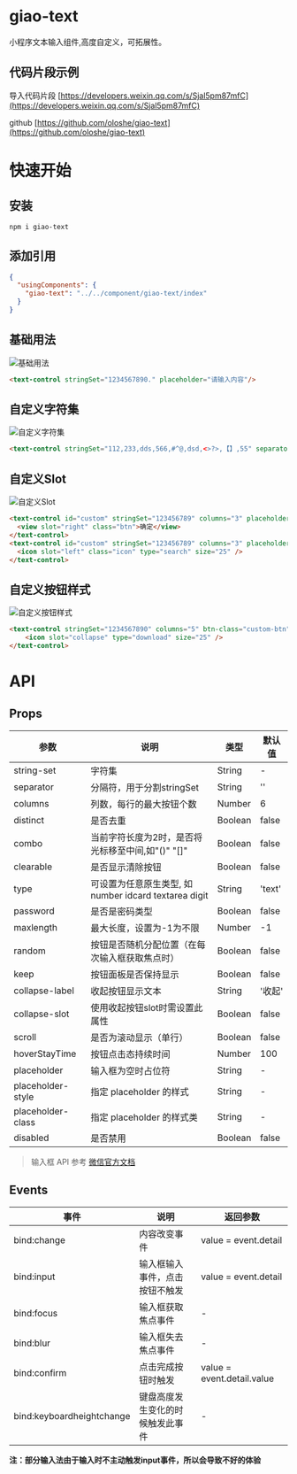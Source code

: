 # giao-text
小程序文本输入组件,高度自定义，可拓展性。
## 代码片段示例
导入代码片段 
[https://developers.weixin.qq.com/s/Sjal5pm87mfC](https://developers.weixin.qq.com/s/Sjal5pm87mfC)

github [https://github.com/oloshe/giao-text](https://github.com/oloshe/giao-text)
# 快速开始
## 安装
```shell
npm i giao-text
```

## 添加引用
```json
{
  "usingComponents": {
    "giao-text": "../../component/giao-text/index"
  }
}
```

## 基础用法
![基础用法](https://skrgiao.fun/public/picture/giao/1.png)
```html
<text-control stringSet="1234567890." placeholder="请输入内容"/>
```
## 自定义字符集
![自定义字符集](https://skrgiao.fun/public/picture/giao/2.png)
```html
<text-control stringSet="112,233,dds,566,#^@,dsd,<>?>,【】,55" separator="," placeholder="请输入内容"/>
```

## 自定义Slot
![自定义Slot](https://skrgiao.fun/public/picture/giao/3.png)
```html
<text-control id="custom" stringSet="123456789" columns="3" placeholder="请输入内容">
  <view slot="right" class="btn">确定</view>
</text-control>
<text-control id="custom" stringSet="123456789" columns="3" placeholder="请输入内容">
  <icon slot="left" class="icon" type="search" size="25" />
</text-control>
```

## 自定义按钮样式
![自定义按钮样式](https://skrgiao.fun/public/picture/giao/4.png)
```html
<text-control stringSet="1234567890" columns="5" btn-class="custom-btn" hover-class="custom-hover" collapse-class="collapse" collapseSlot placeholder="请输入内容">
    <icon slot="collapse" type="download" size="25" />
</text-control>
```

# API

## Props
|参数|说明|类型|默认值|
|-|-|-|-|
|string-set|字符集|String|-|
|separator|分隔符，用于分割stringSet|String|''|
|columns|列数，每行的最大按钮个数|Number|6|
|distinct|是否去重|Boolean|false|
|combo|当前字符长度为2时，是否将光标移至中间,如"()" "[]"|Boolean|false|
|clearable|是否显示清除按钮|Boolean|false|
|type|可设置为任意原生类型, 如 number idcard textarea digit|String|'text'|
|password|是否是密码类型|Boolean|false|
|maxlength|最大长度，设置为-1为不限|Number|-1|
|random|按钮是否随机分配位置（在每次输入框获取焦点时）|Boolean|false|
|keep|按钮面板是否保持显示|Boolean|false|
|collapse-label|收起按钮显示文本|String|'收起'|
|collapse-slot|使用收起按钮slot时需设置此属性|Boolean|false|
|scroll|是否为滚动显示（单行）|Boolean|false|
|hoverStayTime|按钮点击态持续时间|Number|100|
|placeholder|输入框为空时占位符|String|-|
|placeholder-style|指定 placeholder 的样式|String|-|
|placeholder-class|指定 placeholder 的样式类|String|-|
|disabled|是否禁用|Boolean|false|

> 输入框 API 参考 [微信官方文档](https://developers.weixin.qq.com/miniprogram/dev/component/input.html)

## Events
|事件|说明|返回参数|
|-|-|-|
|bind:change|内容改变事件|value = event.detail|
|bind:input|输入框输入事件，点击按钮不触发|value = event.detail|
|bind:focus|输入框获取焦点事件|-|
|bind:blur|输入框失去焦点事件|-|
|bind:confirm|点击完成按钮时触发|value = event.detail.value|
|bind:keyboardheightchange|键盘高度发生变化的时候触发此事件|-|

**注：部分输入法由于输入时不主动触发input事件，所以会导致不好的体验**


